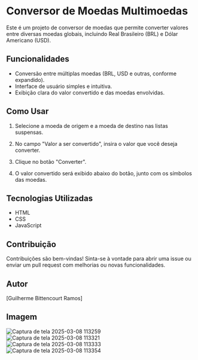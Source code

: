 # Conversor de Moedas Multimoedas

Este é um projeto de conversor de moedas que permite converter valores entre diversas moedas globais, incluindo Real Brasileiro (BRL) e Dólar Americano (USD).

## Funcionalidades

- Conversão entre múltiplas moedas (BRL, USD e outras, conforme expandido).
- Interface de usuário simples e intuitiva.
- Exibição clara do valor convertido e das moedas envolvidas.

## Como Usar

1.  Selecione a moeda de origem e a moeda de destino nas listas suspensas.

2.  No campo "Valor a ser convertido", insira o valor que você deseja converter.

3.  Clique no botão "Converter".

4.  O valor convertido será exibido abaixo do botão, junto com os símbolos das moedas.

## Tecnologias Utilizadas

- HTML
- CSS
- JavaScript

## Contribuição

Contribuições são bem-vindas! Sinta-se à vontade para abrir uma issue ou enviar um pull request com melhorias ou novas funcionalidades.

## Autor

[Guilherme Bittencourt Ramos] 



## Imagem
![Captura de tela 2025-03-08 113259](https://github.com/user-attachments/assets/7372efee-3536-4876-9bed-5ea6a4b84e44)
![Captura de tela 2025-03-08 113321](https://github.com/user-attachments/assets/93df248d-460f-4a15-97f8-02d69cf96b6d)
![Captura de tela 2025-03-08 113333](https://github.com/user-attachments/assets/92e25184-63ae-4e5c-af90-6b73c53424bf)
![Captura de tela 2025-03-08 113354](https://github.com/user-attachments/assets/cf659d95-e9c9-4de8-a469-bbe2a974170c)




